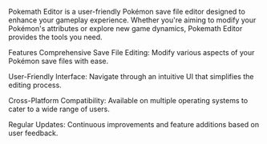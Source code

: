 Pokemath Editor is a user-friendly Pokémon save file editor designed to enhance your gameplay experience. Whether you're aiming to modify your Pokémon's attributes or explore new game dynamics, Pokemath Editor provides the tools you need.

Features
Comprehensive Save File Editing: Modify various aspects of your Pokémon save files with ease.

User-Friendly Interface: Navigate through an intuitive UI that simplifies the editing process.

Cross-Platform Compatibility: Available on multiple operating systems to cater to a wide range of users.

Regular Updates: Continuous improvements and feature additions based on user feedback.
